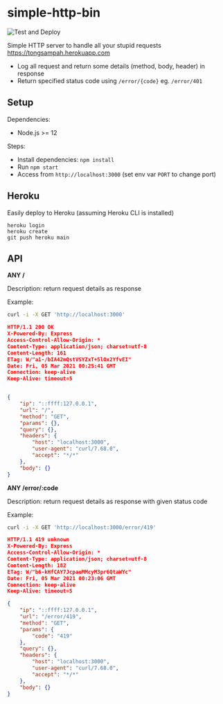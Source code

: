 # simple-http-bin

![Test and Deploy](https://github.com/yohanesgultom/simple-http-bin/actions/workflows/main.yml/badge.svg)

Simple HTTP server to handle all your stupid requests https://tongsampah.herokuapp.com

* Log all request and return some details (method, body, header) in response
* Return specified status code using `/error/{code}` eg. `/error/401`

## Setup

Dependencies:

* Node.js >= 12

Steps:

* Install dependencies: `npm install`
* Run `npm start`
* Access from `http://localhost:3000` (set env var `PORT` to change port)

## Heroku

Easily deploy to Heroku (assuming Heroku CLI is installed)

```
heroku login
heroku create
git push heroku main
```

## API

**ANY /**

Description: return request details as response

Example:

```bash
curl -i -X GET 'http://localhost:3000'
```


```json
HTTP/1.1 200 OK
X-Powered-By: Express
Access-Control-Allow-Origin: *
Content-Type: application/json; charset=utf-8
Content-Length: 161
ETag: W/"a1-/bIA42mQstVSYZxT+5lOx2YfvEI"
Date: Fri, 05 Mar 2021 00:25:41 GMT
Connection: keep-alive
Keep-Alive: timeout=5


{
    "ip": "::ffff:127.0.0.1",
    "url": "/",
    "method": "GET",
    "params": {},
    "query": {},
    "headers": {
        "host": "localhost:3000",
        "user-agent": "curl/7.68.0",
        "accept": "*/*"
    },
    "body": {}
}
```

**ANY /error/:code**

Description: return request details as response with given status code

Example:

```bash
curl -i -X GET 'http://localhost:3000/error/419'
```

```json
HTTP/1.1 419 unknown
X-Powered-By: Express
Access-Control-Allow-Origin: *
Content-Type: application/json; charset=utf-8
Content-Length: 182
ETag: W/"b6-kHfCAY7JcpauMMcyM3pr6QtaWYc"
Date: Fri, 05 Mar 2021 00:23:06 GMT
Connection: keep-alive
Keep-Alive: timeout=5

{
    "ip": "::ffff:127.0.0.1",
    "url": "/error/419",
    "method": "GET",
    "params": {
        "code": "419"
    },
    "query": {},
    "headers": {
        "host": "localhost:3000",
        "user-agent": "curl/7.68.0",
        "accept": "*/*"
    },
    "body": {}
}
```